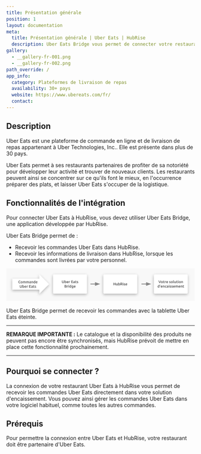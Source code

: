 ```yaml
---
title: Présentation générale
position: 1
layout: documentation
meta:
  title: Présentation générale | Uber Eats | HubRise
  description: Uber Eats Bridge vous permet de connecter votre restaurant Uber Eats à HubRise, et de recevoir vos commandes Uber Eats dans votre solution d'encaissement.
gallery:
  - __gallery-fr-001.png
  - __gallery-fr-002.png
path_override: /
app_info:
  category: Plateformes de livraison de repas
  availability: 30+ pays
  website: https://www.ubereats.com/fr/
  contact:
---
```


## Description

Uber Eats est une plateforme de commande en ligne et de livraison de repas appartenant à Uber Technologies, Inc.. Elle est présente dans plus de 30 pays.

Uber Eats permet à ses restaurants partenaires de profiter de sa notoriété pour développer leur activité et trouver de nouveaux clients. Les restaurants peuvent ainsi se concentrer sur ce qu'ils font le mieux, en l'occurrence préparer des plats, et laisser Uber Eats s'occuper de la logistique.

## Fonctionnalités de l'intégration

Pour connecter Uber Eats à HubRise, vous devez utiliser Uber Eats Bridge, une application développée par HubRise.

Uber Eats Bridge permet de :

- Recevoir les commandes Uber Eats dans HubRise.
- Recevoir les informations de livraison dans HubRise, lorsque les commandes sont livrées par votre personnel.

![Schéma du flux de connexion entre Uber Eats, Uber Eats Bridge et HubRise](../images/000-fr-2x-connection-diagram.png)

Uber Eats Bridge permet de recevoir les commandes avec la tablette Uber Eats éteinte.

---

**REMARQUE IMPORTANTE :** Le catalogue et la disponibilité des produits ne peuvent pas encore être synchronisés, mais HubRise prévoit de mettre en place cette fonctionnalité prochainement.

---

## Pourquoi se connecter ?

La connexion de votre restaurant Uber Eats à HubRise vous permet de recevoir les commandes Uber Eats directement dans votre solution d'encaissement. Vous pouvez ainsi gérer les commandes Uber Eats dans votre logiciel habituel, comme toutes les autres commandes.

## Prérequis

Pour permettre la connexion entre Uber Eats et HubRise, votre restaurant doit être partenaire d'Uber Eats.
